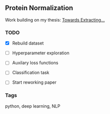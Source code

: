 ## Protein Normalization

Work building on my thesis: [Towards Extracting...](...)

### TODO

- [x] Rebuild dataset

- [ ] Hyperparameter exploration

- [ ] Auxilary loss functions

- [ ] Classification task

- [ ] Start reworking paper

### Tags

python, deep learning, NLP
